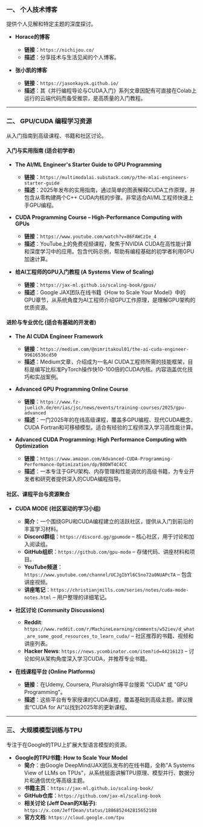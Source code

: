 ### **一、 个人技术博客**

提供个人见解和特定主题的深度探讨。

*   **Horace的博客**
    *   **链接**：`https://nichijou.co/`
    *   **描述**：分享技术与生活见闻的个人博客。

*   **张小凯的博客**
    *   **链接**：`https://jasonkayzk.github.io/`
    *   **描述**：其《并行编程导论与CUDA入门》系列文章因配有可直接在Colab上运行的云端代码而备受推崇，是高质量的入门教程。

---

### **二、 GPU/CUDA 编程学习资源**

从入门指南到高级课程、书籍和社区讨论。

#### **入门与实用指南 (适合初学者)**

*   **The AI/ML Engineer's Starter Guide to GPU Programming**
    *   **链接**：`https://multimodalai.substack.com/p/the-mlai-engineers-starter-guide`
    *   **描述**：2025年发布的实用指南，通过简单的图表解释CUDA工作原理，并包含从零构建两个C++ CUDA内核的步骤。非常适合AI/ML工程师快速上手GPU编程。

*   **CUDA Programming Course – High-Performance Computing with GPUs**
    *   **链接**：`https://www.youtube.com/watch?v=86FAWCzIe_4`
    *   **描述**：YouTube上的免费视频课程，聚焦于NVIDIA CUDA在高性能计算和深度学习中的应用。包含代码示例，帮助有编程基础的初学者利用GPU加速计算。

*   **给AI工程师的GPU入门教程 (A Systems View of Scaling)**
    *   **链接**：`https://jax-ml.github.io/scaling-book/gpus/`
    *   **描述**：Google JAX团队在线书籍《How to Scale Your Model》中的GPU章节，从系统角度为AI工程师介绍GPU工作原理，是理解GPU架构的优质资源。

#### **进阶与专业优化 (适合有基础的开发者)**

*   **The AI CUDA Engineer Framework**
    *   **链接**：`https://medium.com/@nimritakoul01/the-ai-cuda-engineer-99616536cd50`
    *   **描述**：Medium文章，介绍成为一名AI CUDA工程师所需的技能框架，目标是编写比标准PyTorch操作快10-100倍的CUDA内核。内容涵盖优化技巧和实战案例。

*   **Advanced GPU Programming Online Course**
    *   **链接**：`https://www.fz-juelich.de/en/ias/jsc/news/events/training-courses/2025/gpu-advanced`
    *   **描述**：一门2025年的在线高级课程，覆盖多GPU编程、现代CUDA概念、CUDA Fortran和可移植模型。适合有经验的工程师深入学习高性能计算。

*   **Advanced CUDA Programming: High Performance Computing with Optimization**
    *   **链接**：`https://www.amazon.com/Advanced-CUDA-Programming-Performance-Optimization/dp/B0DWT4C4CC`
    *   **描述**：一本专注于GPU架构、内存管理和性能调优的高级书籍，为专业开发者和研究者提供深入的CUDA编程指导。

#### **社区、课程平台与资源聚合**

*   **CUDA MODE (社区驱动的学习小组)**
    *   **简介**：一个围绕GPU和CUDA编程建立的活跃社区，提供从入门到前沿的丰富学习材料。
    *   **Discord群组**：`https://discord.gg/gpumode` – 核心社区，用于讨论和加入阅读组。
    *   **GitHub组织**：`https://github.com/gpu-mode` – 存储代码、讲座材料和项目。
    *   **YouTube频道**：`https://www.youtube.com/channel/UCJgIbYl6C5no72a0NUAPcTA` – 包含讲座视频。
    *   **讲座笔记**：`https://christianjmills.com/series/notes/cuda-mode-notes.html` – 用户整理的详细笔记。

*   **社区讨论 (Community Discussions)**
    *   **Reddit**: `https://www.reddit.com/r/MachineLearning/comments/w52iev/d_what_are_some_good_resources_to_learn_cuda/` – 社区推荐的书籍、视频和讲座列表。
    *   **Hacker News**: `https://news.ycombinator.com/item?id=44216123` – 讨论如何从架构角度深入学习CUDA，并推荐专业书籍。

*   **在线课程平台 (Online Platforms)**
    *   **链接**：在Udemy, Coursera, Pluralsight等平台搜索 "CUDA" 或 "GPU Programming"。
    *   **描述**：这些平台有专家授课的CUDA课程，覆盖基础到高级主题。建议搜索“CUDA for AI”以找到2025年的更新课程。

---

### **三、 大规模模型训练与TPU**

专注于在Google的TPU上扩展大型语言模型的资源。

*   **Google的TPU书籍: How to Scale Your Model**
    *   **简介**：由Google DeepMind/JAX团队发布的在线书籍，全称"A Systems View of LLMs on TPUs"，从系统层面讲解TPU原理、模型并行、数据分片和通信优化等高级主题。
    *   **书籍主页**：`https://jax-ml.github.io/scaling-book/`
    *   **GitHub仓库**：`https://github.com/jax-ml/scaling-book`
    *   **相关讨论 (Jeff Dean的X帖子)**: `https://x.com/JeffDean/status/1886852442815652188`
    *   **官方文档**: `https://cloud.google.com/tpu`